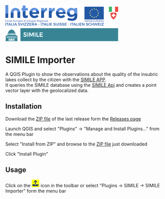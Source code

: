 ![Logo](logo.png)

# SIMILE Importer
 
A QGIS Plugin to show the observations about the quality of the insubric lakes collect by the citizen with the [SIMILE APP](https://github.com/interreg-simile/simile-app).<br/>
It queries the SIMILE database using the [SIMILE Api](https://api-simile.como.polimi.it/v1/docs) and creates a point vector layer with the geolocalized data.

## Installation

Download the [ZIP file](https://github.com/PhDGeomatic/SIMILE-importer/releases/download/1.0.0/simile_importer_v1.0.0.zip) of the last release form the [Releases page](https://github.com/PhDGeomatic/SIMILE-importer/releases) 

Launch QGIS and select "Plugins" -> "Manage and Install Plugins..." from the menu bar

Select "Install from ZIP" and browse to the [ZIP file](https://github.com/PhDGeomatic/SIMILE-importer/releases/download/1.0.0/simile_importer_v1.0.0.zip) just downloaded

Click "Install Plugin"

## Usage

Click on the ![icon](icon.png) icon in the toolbar or select "Plugins -> SIMILE -> SIMILE Importer" form the menu bar
